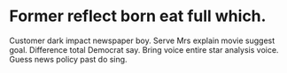 
# Former reflect born eat full which.
Customer dark impact newspaper boy. Serve Mrs explain movie suggest goal. Difference total Democrat say.
Bring voice entire star analysis voice. Guess news policy past do sing.